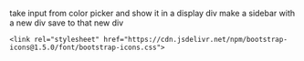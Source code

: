 take input from color picker and show it in a display div
make a sidebar with a new div
save to that new div

    <link rel="stylesheet" href="https://cdn.jsdelivr.net/npm/bootstrap-icons@1.5.0/font/bootstrap-icons.css">
